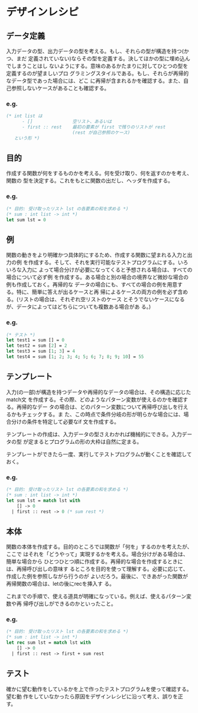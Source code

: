 デザインレシピ
==============

データ定義
----------

入力データの型、出力データの型を考える。もし、それらの型が構造を持つ(かつ、まだ
定義されていない)ならその型を定義する。決してほかの型に埋め込んでしまうことはし
ないようにする。意味のあるかたまりに対してひとつの型を定義するのが望ましいプロ
グラミングスタイルである。もし、それらが再帰的なデータ型であった場合には、どこ
に再帰が含まれるかを確認する。また、自己参照しないケースがあることも確認する。

### e.g.

```ocaml
(* int list は
      - []               空リスト、あるいは
      - first :: rest    最初の要素が first で残りのリストが rest
                         (rest が自己参照のケース)
   という形 *)
```


目的
----

作成する関数が何をするものかを考える。何を受け取り、何を返すのかを考え、関数の
型を決定する。これをもとに関数の出だし、ヘッダを作成する。

### e.g.

```ocaml
(* 目的: 受け取ったリスト lst の各要素の和を求める *)
(* sum : int list -> int *)
let sum lst = 0
```


例
--

関数の動きをより明確かつ具体的にするため、作成する関数に望まれる入力と出力の例
を作成する。そして、それを実行可能なテストプログラムにする。いろいろな入力に
よって場合分けが必要になってくると予想される場合は、すべての場合について必ず例
を作成する。ある場合と別の場合の境界など微妙な場合の例も作成しておく。再帰的な
データの場合にも、すべての場合の例を用意する。特に、簡単に答えが出るケースと再
帰によるケースの両方の例を必ず含める。(リストの場合は、それぞれ空リストのケース
とそうでないケースになるが、データによってはどちらについても複数ある場合があ
る。)

### e.g.

```ocaml
(* テスト *)
let test1 = sum [] = 0
let test2 = sum [2] = 2
let test3 = sum [1; 3] = 4
let test4 = sum [1; 2; 3; 4; 5; 6; 7; 8; 9; 10] = 55
```


テンプレート
------------

入力(の一部)が構造を持つデータや再帰的なデータの場合は、その構造に応じたmatch文
を作成する。その際、どのようなパターン変数が使えるのかを確認する。再帰的なデー
タの場合は、どのパターン変数について再帰呼び出しを行えるかもチェックする。ま
た、この時点で条件分岐の形が明らかな場合には、場合分けの条件を特定して必要なif
文を作成する。

テンプレートの作成は、入力データの型さえわかれば機械的にできる。入力データの型
が定まるとプログラムの形の大枠は自然に定まる。

テンプレートができたら一度、実行してテストプログラムが動くことを確認しておく。

### e.g.

```ocaml
(* 目的: 受け取ったリスト lst の各要素の和を求める *)
(* sum : int list -> int *)
let sum lst = match lst with
    [] -> 0
  | first :: rest -> 0 (* sum rest *)
```


本体
----

関数の本体を作成する。目的のところでは関数が「何を」するのかを考えたが、ここで
はそれを「どうやって」実現するかを考える。場合分けがある場合は、簡単な場合から
ひとつひとつ順に作成する。再帰的な場合を作成するときには、再帰呼び出しの意味す
るところを目的を使って理解する。必要に応じて、作成した例を参照しながら行うのが
よいだろう。最後に、できあがった関数が再帰関数の場合は、letの後にrecを挿入す
る。

これまでの手順で、使える道具が明確になっている。例えば、使えるパターン変数や再
帰呼び出しができるのかといったこと。

### e.g.

```ocaml
(* 目的: 受け取ったリスト lst の各要素の和を求める *)
(* sum : int list -> int *)
let rec sum lst = match lst with
    [] -> 0
  | first :: rest -> first + sum rest
```


テスト
------

確かに望む動作をしているかを上で作ったテストプログラムを使って確認する。望む動
作をしていなかったら原因をデザインレシピに沿って考え、誤りを正す。

